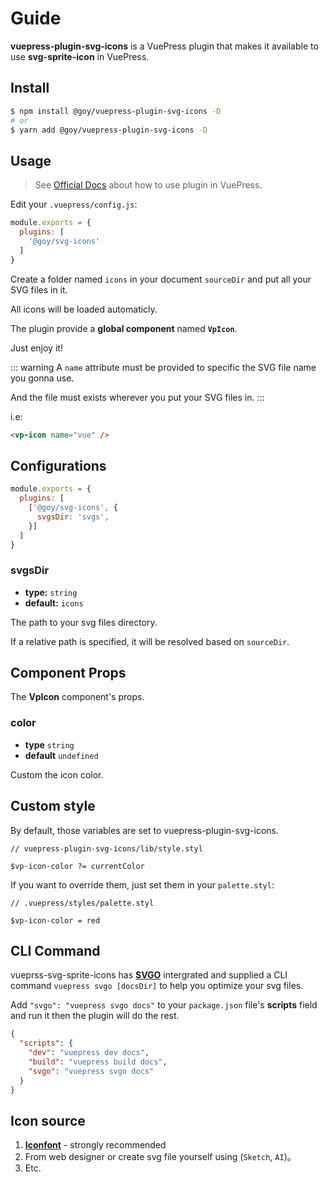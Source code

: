 # Guide

__vuepress-plugin-svg-icons__ is a VuePress plugin that makes it available to use __svg-sprite-icon__ in VuePress.

## Install

``` bash
$ npm install @goy/vuepress-plugin-svg-icons -D
# or
$ yarn add @goy/vuepress-plugin-svg-icons -D
```

## Usage

> See [Official Docs](https://v1.vuepress.vuejs.org/zh/plugin/using-a-plugin.html) about how to use plugin in VuePress.

Edit your `.vuepress/config.js`:

``` js
module.exports = {
  plugins: [
    '@goy/svg-icons'
  ]
}
```

Create a folder named `icons` in your document `sourceDir` and put all your SVG files in it.

All icons will be loaded automaticly. 

The plugin provide a __global component__ named __`VpIcon`__. 

Just enjoy it!

::: warning
A `name` attribute must be provided to specific the SVG file name you gonna use.

And the file must exists wherever you put your SVG files in. 
:::

i.e:

``` markdown
<vp-icon name="vue" />
```

<vp-icon name="github" color="purple" size="4em" />
<vp-icon name="star" color="orange" size="4em" />

## Configurations

``` js
module.exports = {
  plugins: [
    ['@goy/svg-icons', {
      svgsDir: 'svgs',
    }]
  ]
}
```

### svgsDir

- __type:__ `string`
- __default:__ `icons`

The path to your svg files directory. 

If a relative path is specified, it will be resolved based on `sourceDir`.

## Component Props

The __VpIcon__ component's props.

### color

- __type__ `string`
- __default__ `undefined`

Custom the icon color.

## Custom style

By default, those variables are set to vuepress-plugin-svg-icons.

``` stylus
// vuepress-plugin-svg-icons/lib/style.styl

$vp-icon-color ?= currentColor
```

If you want to override them, just set them in your `palette.styl`:

``` stylus
// .vuepress/styles/palette.styl

$vp-icon-color = red
```

## CLI Command

vueprss-svg-sprite-icons has __[SVGO](https://github.com/svg/svgo)__ intergrated and supplied a CLI command `vuepress svgo [docsDir]` to help you optimize your svg files.

Add `"svgo": "vuepress svgo docs"` to your `package.json` file's __scripts__ field and run it then the plugin will do the rest.

``` json
{
  "scripts": {
    "dev": "vuepress dev docs",
    "build": "vuepress build docs",
    "svgo": "vuepress svgo docs"
  }
}
```

## Icon source

1. __[Iconfont](https://www.iconfont.cn/collections/index)__ - strongly recommended
2. From web designer or create svg file yourself using (`Sketch`, `AI`)。
3. Etc.
